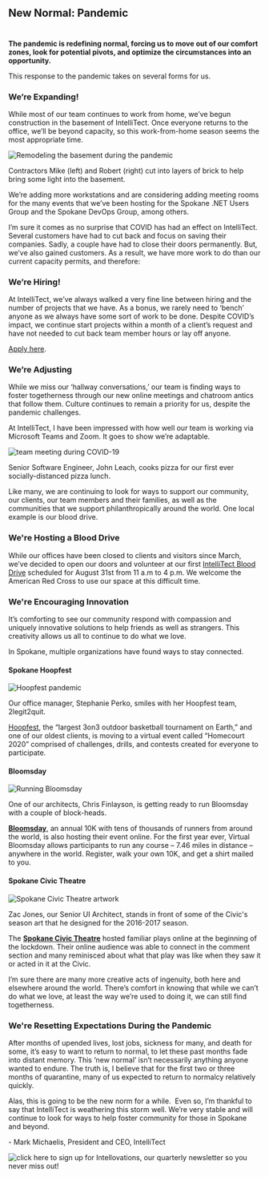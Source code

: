

## New Normal: Pandemic
#
**The pandemic is redefining normal, forcing us to move out of our comfort zones, look for potential pivots, and optimize the circumstances into an opportunity.**

This response to the pandemic takes on several forms for us.

### We’re Expanding!

While most of our team continues to work from home, we’ve begun construction in the basement of IntelliTect. Once everyone returns to the office, we’ll be beyond capacity, so this work-from-home season seems the most appropriate time.

![Remodeling the basement during the pandemic](https://intellitect.com/wp-content/uploads/2020/08/window-work-scaled.jpg "IntelliTect's New Normal During the Pandemic")

Contractors Mike (left) and Robert (right) cut into layers of brick to help bring some light into the basement.

We’re adding more workstations and are considering adding meeting rooms for the many events that we’ve been hosting for the Spokane .NET Users Group and the Spokane DevOps Group, among others.

I’m sure it comes as no surprise that COVID has had an effect on IntelliTect. Several customers have had to cut back and focus on saving their companies. Sadly, a couple have had to close their doors permanently. But, we’ve also gained customers. As a result, we have more work to do than our current capacity permits, and therefore:

### We’re Hiring!

At IntelliTect, we’ve always walked a very fine line between hiring and the number of projects that we have. As a bonus, we rarely need to ‘bench’ anyone as we always have some sort of work to be done. Despite COVID’s impact, we continue start projects within a month of a client’s request and have not needed to cut back team member hours or lay off anyone.

[Apply here](https://www.indeed.com/viewjob?jk=d1dcdd6c01950057&from=tp-serp&tk=1ef0onkrhf90i800).

### We’re Adjusting

While we miss our ‘hallway conversations,’ our team is finding ways to foster togetherness through our new online meetings and chatroom antics that follow them. Culture continues to remain a priority for us, despite the pandemic challenges.

At IntelliTect, I have been impressed with how well our team is working via Microsoft Teams and Zoom. It goes to show we’re adaptable.

![team meeting during COVID-19](https://intellitect.com/wp-content/uploads/2020/08/Pizza-party.jpg "IntelliTect's New Normal During the Pandemic")

Senior Software Engineer, John Leach, cooks pizza for our first ever socially-distanced pizza lunch.

Like many, we are continuing to look for ways to support our community, our clients, our team members and their families, as well as the communities that we support philanthropically around the world. One local example is our blood drive.

### We're Hosting a Blood Drive

While our offices have been closed to clients and visitors since March, we’ve decided to open our doors and volunteer at our first [I](/intellitect-today-blood-drive-2020)[ntelliTect Blood Drive](/intellitect-today-blood-drive-2020) scheduled for August 31st from 11 a.m to 4 p.m. We welcome the American Red Cross to use our space at this difficult time.

### We're Encouraging Innovation

It’s comforting to see our community respond with compassion and uniquely innovative solutions to help friends as well as strangers. This creativity allows us all to continue to do what we love.

In Spokane, multiple organizations have found ways to stay connected.

#### Spokane Hoopfest

![Hoopfest pandemic](https://intellitect.com/wp-content/uploads/2020/08/stephanie-hoopfest-1024x683.jpg "IntelliTect's New Normal During the Pandemic")

Our office manager, Stephanie Perko, smiles with her Hoopfest team, 2legit2quit.

[Hoopfest](https://www.spokanehoopfest.net/), the “largest 3on3 outdoor basketball tournament on Earth,” and one of our oldest clients, is moving to a virtual event called “Homecourt 2020” comprised of challenges, drills, and contests created for everyone to participate.

#### Bloomsday

![Running Bloomsday](https://intellitect.com/wp-content/uploads/2020/08/chris-bloomsday-1024x735.jpg "IntelliTect's New Normal During the Pandemic")

One of our architects, Chris Finlayson, is getting ready to run Bloomsday with a couple of block-heads.

**[Bloomsday](https://www.bloomsdayrun.org/)**, an annual 10K with tens of thousands of runners from around the world, is also hosting their event online. For the first year ever, Virtual Bloomsday allows participants to run any course – 7.46 miles in distance – anywhere in the world. Register, walk your own 10K, and get a shirt mailed to you.

#### Spokane Civic Theatre

![Spokane Civic Theatre artwork](https://intellitect.com/wp-content/uploads/2020/08/Zac-and-season-art.jpg "IntelliTect's New Normal During the Pandemic")

Zac Jones, our Senior UI Architect, stands in front of some of the Civic's season art that he designed for the 2016-2017 season.

The **[Spokane Civic Theatre](https://spokanecivictheatre.com/)** hosted familiar plays online at the beginning of the lockdown. Their online audience was able to connect in the comment section and many reminisced about what that play was like when they saw it or acted in it at the Civic.

I’m sure there are many more creative acts of ingenuity, both here and elsewhere around the world. There’s comfort in knowing that while we can’t do what we love, at least the way we’re used to doing it, we can still find togetherness.

### We're Resetting Expectations During the Pandemic

After months of upended lives, lost jobs, sickness for many, and death for some, it’s easy to want to return to normal, to let these past months fade into distant memory. This ‘new normal’ isn’t necessarily anything anyone wanted to endure. The truth is, I believe that for the first two or three months of quarantine, many of us expected to return to normalcy relatively quickly.

Alas, this is going to be the new norm for a while.  Even so, I’m thankful to say that IntelliTect is weathering this storm well. We’re very stable and will continue to look for ways to help foster community for those in Spokane and beyond.

\- Mark Michaelis, President and CEO, IntelliTect

![click here to sign up for Intellovations, our quarterly newsletter so you never miss out!](https://intellitect.com/wp-content/uploads/2017/07/Click-here-to-sign-up-1-1024x235.jpg "IntelliTect's New Normal During the Pandemic")
